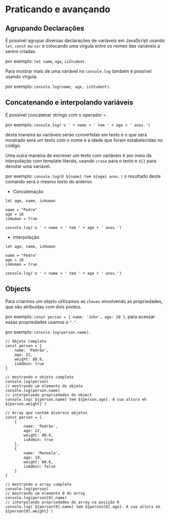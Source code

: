 # Praticando e avançando

## Agrupando Declarações
É possível agrupar diversas declarações de variáveis em JavaScript usando `let`, `const` ou `var` e colocando uma vírgula entre os nomes das variáveis a serem criadas.

por exemplo: `let name`, `age`, `isStudent`.

Para mostrar mais de uma variável no `console.log` também é possível usando vírgula.

por exemplo: `console.log(name, age, isStudent)`.

## Concatenando e interpolando variáveis
É possível concatenar strings com o operador `+`.

por exemplo: `console.log('o ' + name + ' tem ' + age + ' anos.')` 

desta maneira as variáveis serão convertidas em texto e o que será mostrado será um texto com o nome e a idade que foram estabelecidas no código.

Uma outra maneira de escrever um texto com variáveis é por meio da interpolação com template literals, usando `crase` para o texto e `${}` para denotar uma variável.

por exemplo: `console.log(O ${name} tem ${age} anos.)` o resultado deste comando será o mesmo texto do anterior.

- Concatenação
```JS
let age, name, isHuman

name = "Pedro"
age = 18
isHuman = true

console.log('o ' + name + ' tem ' + age + ' anos.')
```

- Interpolação
```JS
let age, name, isHuman

name = "Pedro"
age = 18
isHuman = true

console.log('o ' + name + ' tem ' + age + ' anos.')
```

## Objects
Para criarmos um objeto utilizamos as `chaves` envolvendo as propriedades, que são atribuídas com dois pontos.

por exemplo: `const person = { name: 'John', age: 20 }`, para acessar essas propriedades usamos o `"."`.

por exemplo: `console.log(person.name)`.

```JS
// Objeto Completo
const person = {
    name: 'Pedrão',
    age: 22,
    weight: 88.6,
    isAdmin: true
}

// mostrando o objeto completo
console.log(person)
// mostrando um elemento do objeto
console.log(person.name)
// interpolando propriedades do object
console.log(`${person.name} tem ${person.age}. A sua altura eh ${person.weight}`)
```

```JS
// Array que contém diversos objetos
const person = [
    {
        name: 'Pedrão',
        age: 22,
        weight: 88.6,
        isAdmin: true
    },
    {
        name: 'Manoela',
        age: 19,
        weight: 80.6,
        isAdmin: false
    }   
]

// mostrando o array completo
console.log(person)
// mostrando um elemento 0 do array
console.log(person[0].name)
// interpolando propriedades do array na posição 0
console.log(`${person[0].name} tem ${person[0].age}. A sua altura eh ${person[0].weight}`)
```